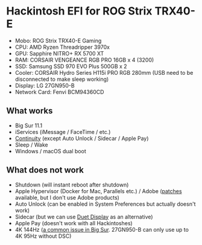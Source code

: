 # Hackintosh EFI for ROG Strix TRX40-E

- Mobo: ROG Strix TRX40-E Gaming
- CPU: AMD Ryzen Threadripper 3970x
- GPU: Sapphire NITRO+ RX 5700 XT
- RAM: CORSAIR VENGEANCE RGB PRO 16GB x 4 (3200)
- SSD: Samsung SSD 970 EVO Plus 500GB x 2
- Cooler: CORSAIR Hydro Series H115i PRO RGB 280mm (USB need to be disconnected to make sleep working)
- Display: LG 27GN950-B
- Network Card: Fenvi BCM94360CD

## What works

- Big Sur 11.1
- iServices (iMessage / FaceTime / etc.)
- [Continuity](https://support.apple.com/en-us/HT204681) (except Auto Unlock / Sidecar / Apple Pay)
- Sleep / Wake
- Windows / macOS dual boot

## What does not work

- Shutdown (will instant reboot after shutdown)
- Apple Hypervisor (Docker for Mac, Parallels etc.) / Adobe ([patches](https://gist.github.com/naveenkrdy/26760ac5135deed6d0bb8902f6ceb6bd) available, but I don't use Adobe products)
- Auto Unlock (can be enabled in System Preferences but actually doesn't work)
- Sidecar (but we can use [Duet Display](https://www.duetdisplay.com/) as an alternative)
- Apple Pay (doesn't work with all Hackintoshes)
- 4K 144Hz ([a common issue in Big Sur](https://egpu.io/forums/mac-setup/4k144hz-no-longer-available-after-upgrade-to-big-sur/). 27GN950-B can only use up to 4K 95Hz without DSC)
